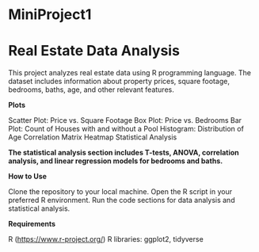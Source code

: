 # MiniProject1

# Real Estate Data Analysis

This project analyzes real estate data using R programming language. The dataset includes information about property prices, square footage, bedrooms, baths, age, and other relevant features.

**Plots**

Scatter Plot: Price vs. Square Footage
Box Plot: Price vs. Bedrooms
Bar Plot: Count of Houses with and without a Pool
Histogram: Distribution of Age
Correlation Matrix Heatmap
Statistical Analysis

**The statistical analysis section includes T-tests, ANOVA, correlation analysis, and linear regression models for bedrooms and baths.**

**How to Use**

Clone the repository to your local machine.
Open the R script in your preferred R environment.
Run the code sections for data analysis and statistical analysis.

**Requirements**

R (https://www.r-project.org/)
R libraries: ggplot2, tidyverse
